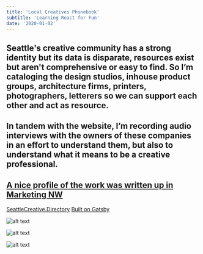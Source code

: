 ```yaml
---
title: 'Local Creatives Phonebook'
subtitle: 'Learning React for Fun'
date: '2020-01-02'
---
```


Seattle's creative community has a strong identity but its data is disparate, resources exist but aren't comprehensive or easy to find. So I’m cataloging the design studios, inhouse product groups, architecture firms, printers, photographers, letterers so we can support each other and act as resource.
-
In tandem with the website, I’m recording audio interviews with the owners of these companies in an effort to understand them, but also to understand what it means to be a creative professional. 
-
[A nice profile of the work was written up in Marketing NW](https://bit.ly/New-Sea-Directory)
-
[SeattleCreative.Directory](https://seattlecreative.directory/)
[Built on Gatsby](https://github.com/jonmccon/seattle-creative-directory)



![alt text](/images/scd/scd-00.png "Always building, in progress")

![alt text](/images/scd/scd-10.png "Directory v2")

![alt text](/images/scd/scd-20.png "Directory v1")
